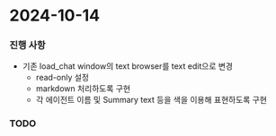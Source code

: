 # 2024-10-14

### 진행 사항
- 기존 load_chat window의 text browser를 text edit으로 변경
    - read-only 설정
    - markdown 처리하도록 구현
    - 각 에이전트 이름 및 Summary text 등을 색을 이용해 표현하도록 구현

### TODO